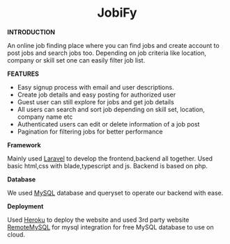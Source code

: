 <div align="center">
    <h1>JobiFy</h1>
</div>

<p><strong>INTRODUCTION</strong></p>
<p>An online job finding place where you can find jobs and create account to post jobs and search jobs too. Depending on job criteria like location, company or skill set one can easily filter job list.<p>

<p><strong>FEATURES</strong></p>
  <ul>
    <li>
    Easy signup process with email and user descriptions.
    </li>
    <li>
    Create job details and easy posting for authorized user
    </li>
    <li>
    Guest user can still explore for jobs and get job details
    </li>
    <li>
    All users can search and sort job depending on skill set, location, company name etc
    </li>
    <li>
    Authenticated users can edit or delete information of a job post
    </li>
    <li>
    Pagination for filtering jobs for better performance
    </li>
  </ul>

<p><strong>Framework</strong></p>
<p>Mainly used <a href="https://laravel.com">Laravel</a> to develop the frontend,backend all together. Used basic html,css with blade,typescript and js. Backend is based on php.</p>

<p><strong>Database</strong></p>
<p>
    We used <a href="https://www.mysql.com/">MySQL</a> database and queryset to operate our backend with ease.
</p>

<p><strong>Deployment</strong></p>
Used <a href="https://www.heroku.com">Heroku</a> to deploy the website and used 3rd party website <a href="https://www.remotemysql.com/">RemoteMySQL</a> for mysql integration for free MySQL database to use on cloud.
